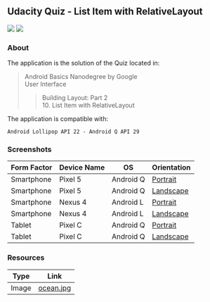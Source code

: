 ## Udacity Quiz - List Item with RelativeLayout
![](https://img.shields.io/badge/language-xml-blue)
[![](https://img.shields.io/badge/ide-android%20studio-brightgreen)](https://developer.android.com/studio)


### About

The application is the solution of the Quiz located in:

> Android Basics Nanodegree by Google <br/> User Interface
> > Building Layout: Part 2 <br/> 10. List Item with RelativeLayout

The application is compatible with:
```
Android Lollipop API 22 - Android Q API 29
```

### Screenshots

Form Factor | Device Name | OS | Orientation
--- | --- | --- | --- 
Smartphone | Pixel 5 | Android Q | [Portrait](https://user-images.githubusercontent.com/94056845/141519626-294b1faa-9cd5-481c-87a1-89fa59fe5c55.png)
Smartphone | Pixel 5 | Android Q | [Landscape](https://user-images.githubusercontent.com/94056845/141519627-24a048d7-33b8-405a-b47f-fed3f9b2d43c.png)
Smartphone | Nexus 4| Android L | [Portrait](https://user-images.githubusercontent.com/94056845/141519609-e80c8da4-a7a3-458c-8cef-af6915beb443.png)
Smartphone | Nexus 4| Android L | [Landscape](https://user-images.githubusercontent.com/94056845/141519616-d750a911-29e4-43a0-8850-42e323b8e87b.png)
Tablet | Pixel C | Android Q | [Portrait](https://user-images.githubusercontent.com/94056845/141519624-76f95387-36e1-4e7a-85ea-b96d3074b998.png)
Tablet | Pixel C | Android Q | [Landscape](https://user-images.githubusercontent.com/94056845/141519618-f856bb26-eed5-4f04-a974-277f26f5c342.png)

### Resources

Type | Link
--- | ---
Image | [ocean.jpg](https://www.flickr.com/photos/romainguy/32869779296/)
